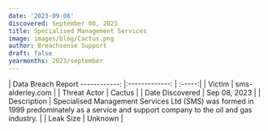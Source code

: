 ```yaml
---
date: '2023-09-08'
discovered: September 08, 2023
title: Specialised Management Services
image: images/blog/Cactus.png
author: Breachsense Support
draft: false
yearmonths: 2023/september
---
```



| Data Breach Report
------------:     |:-------------:    | :-----:|
| Victim      | sms-alderley.com      | 
| Threat Actor      | Cactus      | 
| Date Discovered      | Sep 08, 2023      | 
| Description      | Specialised Management Services Ltd (SMS) was formed in 1999 predominately as a service and support company to the oil and gas industry.      | 
| Leak Size      | Unknown      | 


